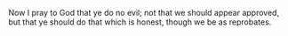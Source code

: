 Now I pray to God that ye do no evil; not that we should appear approved, but that ye should do that which is honest, though we be as reprobates.
